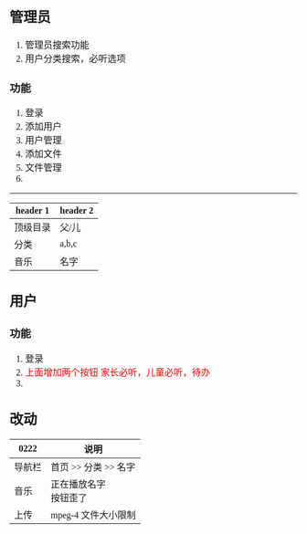 <font face="Simsun" size=3>

## 管理员

1. 管理员搜索功能
2. 用户分类搜索，必听选项

### 功能

1. 登录
2. 添加用户
3. 用户管理
4. 添加文件
5. 文件管理
6.


---

header 1 | header 2
---|---
顶级目录 | 父/儿
分类 | a,b,c
音乐 | 名字

## 用户

### 功能

1. 登录
2. <font color="Red">上面增加两个按钮 家长必听，儿童必听，待办</font>
3.

## 改动

0222 | 说明
---|---
导航栏 | 首页 >> 分类 >> 名字
音乐 | 正在播放名字 <br> 按钮歪了
上传 | mpeg-4 文件大小限制

</font>